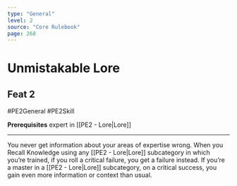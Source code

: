 ```yaml
---
type: "General"
level: 2
source: "Core Rulebook"
page: 268
---
```

# Unmistakable Lore
## Feat 2
#PE2General #PE2Skill 

**Prerequisites** expert in [[PE2 - Lore|Lore]]

---
You never get information about your areas of expertise wrong. When you Recall Knowledge using any [[PE2 - Lore|Lore]] subcategory in which you’re trained, if you roll a critical failure, you get a failure instead. If you’re a master in a [[PE2 - Lore|Lore]] subcategory, on a critical success, you gain even more information or context than usual.